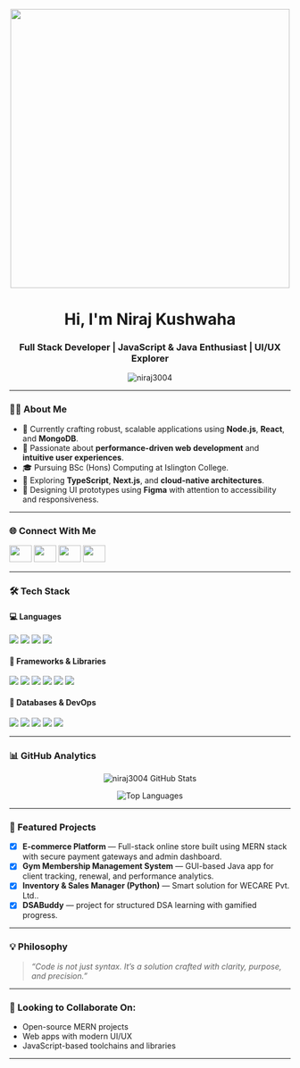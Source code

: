 <p align="center">
  <img src="https://images-wixmp-ed30a86b8c4ca887773594c2.wixmp.com/f/c83c004e-1370-4756-88e5-4071de797088/dgdq8br-09cc7ad6-a021-47a5-b0e0-917b12b0f7a7.gif?token=eyJ0eXAiOiJKV1QiLCJhbGciOiJIUzI1NiJ9.eyJzdWIiOiJ1cm46YXBwOjdlMGQxODg5ODIyNjQzNzNhNWYwZDQxNWVhMGQyNmUwIiwiaXNzIjoidXJuOmFwcDo3ZTBkMTg4OTgyMjY0MzczYTVmMGQ0MTVlYTBkMjZlMCIsIm9iaiI6W1t7InBhdGgiOiJcL2ZcL2M4M2MwMDRlLTEzNzAtNDc1Ni04OGU1LTQwNzFkZTc5NzA4OFwvZGdkcThici0wOWNjN2FkNi1hMDIxLTQ3YTUtYjBlMC05MTdiMTJiMGY3YTcuZ2lmIn1dXSwiYXVkIjpbInVybjpzZXJ2aWNlOmZpbGUuZG93bmxvYWQiXX0.tqRMtE-b2QiI2nnefNxSDMJvZCcYqFmq2ccg_Xfzqb8" width="500px" />
</p>

<h1 align="center">Hi, I'm Niraj Kushwaha</h1>
<h3 align="center">Full Stack Developer | JavaScript & Java Enthusiast | UI/UX Explorer</h3>

<p align="center">
  <img src="https://komarev.com/ghpvc/?username=niraj3004&label=Profile%20Views&color=0e75b6&style=flat" alt="niraj3004" />
</p>

---

### 👨‍💻 About Me

- 🔧 Currently crafting robust, scalable applications using **Node.js**, **React**, and **MongoDB**.
- 🎯 Passionate about **performance-driven web development** and **intuitive user experiences**.
- 🎓 Pursuing BSc (Hons) Computing at Islington College.
- 🧩 Exploring **TypeScript**, **Next.js**, and **cloud-native architectures**.
- 🎨 Designing UI prototypes using **Figma** with attention to accessibility and responsiveness.

---


 ### 🌐 Connect With Me

<p align="left">
  <a href="https://linkedin.com/in/niraj kushwaha" target="_blank"><img src="https://raw.githubusercontent.com/rahuldkjain/github-profile-readme-generator/master/src/images/icons/Social/linked-in-alt.svg" height="30" width="40" /></a>
  <a href="https://fb.com/niraj kushwaha" target="_blank"><img src="https://raw.githubusercontent.com/rahuldkjain/github-profile-readme-generator/master/src/images/icons/Social/facebook.svg" height="30" width="40" /></a>
  <a href="https://instagram.com/ni.raj_singh" target="_blank"><img src="https://raw.githubusercontent.com/rahuldkjain/github-profile-readme-generator/master/src/images/icons/Social/instagram.svg" height="30" width="40" /></a>
  <a href="https://www.youtube.com/c/helpybaba" target="_blank"><img src="https://raw.githubusercontent.com/rahuldkjain/github-profile-readme-generator/master/src/images/icons/Social/youtube.svg" height="30" width="40" /></a>
</p>


---

### 🛠️ Tech Stack

#### 💻 Languages
<p>
  <img src="https://img.shields.io/badge/JavaScript-F7DF1E?style=flat-square&logo=javascript&logoColor=black" />
  <img src="https://img.shields.io/badge/TypeScript-007ACC?style=flat-square&logo=typescript&logoColor=white" />
  <img src="https://img.shields.io/badge/Java-ED8B00?style=flat-square&logo=java&logoColor=white" />
  <img src="https://img.shields.io/badge/Python-3776AB?style=flat-square&logo=python&logoColor=white" />
</p>

#### 🧠 Frameworks & Libraries
<p>
  <img src="https://img.shields.io/badge/React-20232A?style=flat-square&logo=react&logoColor=61DAFB" />
  <img src="https://img.shields.io/badge/Redux-593D88?style=flat-square&logo=redux&logoColor=white" />
  <img src="https://img.shields.io/badge/Node.js-339933?style=flat-square&logo=node.js&logoColor=white" />
  <img src="https://img.shields.io/badge/Express.js-000000?style=flat-square&logo=express&logoColor=white" />
  <img src="https://img.shields.io/badge/TailwindCSS-06B6D4?style=flat-square&logo=tailwindcss&logoColor=white" />
  <img src="https://img.shields.io/badge/Bootstrap-563D7C?style=flat-square&logo=bootstrap&logoColor=white" />
</p>

#### 🧱 Databases & DevOps
<p>
  <img src="https://img.shields.io/badge/MongoDB-4EA94B?style=flat-square&logo=mongodb&logoColor=white" />
  <img src="https://img.shields.io/badge/MySQL-4479A1?style=flat-square&logo=mysql&logoColor=white" />
  <img src="https://img.shields.io/badge/Postman-FF6C37?style=flat-square&logo=postman&logoColor=white" />
  <img src="https://img.shields.io/badge/Git-F05032?style=flat-square&logo=git&logoColor=white" />
  <img src="https://img.shields.io/badge/GitHub-181717?style=flat-square&logo=github&logoColor=white" />
</p>

---

### 📊 GitHub Analytics

<p align="center">
  <img src="https://github-readme-stats.vercel.app/api?username=niraj3004&show_icons=true&theme=tokyonight&count_private=true" alt="niraj3004 GitHub Stats" />
</p>

<p align="center">
  <img src="https://github-readme-stats.vercel.app/api/top-langs/?username=niraj3004&layout=compact&theme=tokyonight" alt="Top Languages" />
</p>

---

### 📌 Featured Projects
- [x] **E-commerce Platform** — Full-stack online store built using MERN stack with secure payment gateways and admin dashboard.
- [x] **Gym Membership Management System** — GUI-based Java app for client tracking, renewal, and performance analytics.
- [x] **Inventory & Sales Manager (Python)** — Smart solution for WECARE Pvt. Ltd..
- [x] **DSABuddy** —  project for structured DSA learning with gamified progress.

---

### 💡 Philosophy
> *“Code is not just syntax. It’s a solution crafted with clarity, purpose, and precision.”*

---

### 🤝 Looking to Collaborate On:
- Open-source MERN projects
- Web apps with modern UI/UX
- JavaScript-based toolchains and libraries

---

